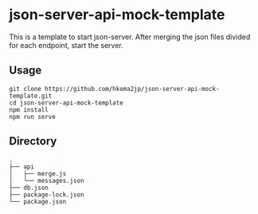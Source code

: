 # json-server-api-mock-template

This is a template to start json-server. After merging the json files divided for each endpoint, start the server.

## Usage

```
git clone https://github.com/hkoma2jp/json-server-api-mock-template.git
cd json-server-api-mock-template
npm install
npm run serve
```

## Directory

```
.
├── api
│   ├── merge.js
│   └── messages.json
├── db.json
├── package-lock.json
└── package.json
```


